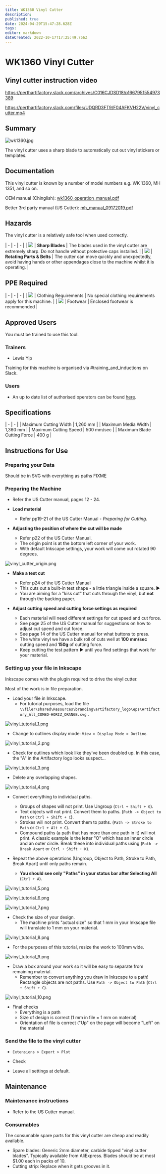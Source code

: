 ```yaml
---
title: WK1360 Vinyl Cutter
description: 
published: true
date: 2024-04-29T15:47:28.628Z
tags: 
editor: markdown
dateCreated: 2022-10-17T17:25:49.756Z
---
```


# WK1360 Vinyl Cutter

## Vinyl cutter instruction video

https://perthartifactory.slack.com/archives/C016CJDSD18/p1667951554973389

https://perthartifactory.slack.com/files/UDQRD3FT9/F04AFKVH22V/vinyl_cutter.mp4

## Summary

![wk1360.jpg](/tools/cnc/vinyl/wk1360.jpg)

The vinyl cutter uses a sharp blade to automatically cut out vinyl stickers or templates.  
  
## Documentation

This vinyl cutter is known by a number of model numbers e.g. WK 1360, MH 1351, and so on.

OEM manual (Chinglish): [wk1360_operation_manual.pdf](/tools/cnc/vinyl/wk1360_operation_manual.pdf)

Better 3rd party manual (US Cutter): [mh_manual_09172019.pdf](/tools/cnc/vinyl/mh_manual_09172019.pdf)

## Hazards

The vinyl cutter is a relatively safe tool when used correctly.

| - | - | - |
| ![](/resources/hazards/laceration.svg) | **Sharp Blades** | The blades used in the vinyl cutter are extremely sharp. Do not handle without protective caps installed. |
| ![](/resources/hazards/moving_parts.svg) | **Rotating Parts & Belts** | The cutter can move quickly and unexpectedly, avoid having hands or other appendages close to the machine whilst it is operating. |


## PPE Required

| - | - | - |
| ![](/resources/protection/ppe_clothing.svg) | Clothing Requirements | No special clothing requirements apply for this machine. |
| ![](/resources/protection/ppe_footware.svg) | Footwear | Enclosed footwear is recommended |

## Approved Users

You must be trained to use this tool.

### Trainers

* Lewis Yip

Training for this machine is organised via #training_and_inductions on Slack.

### Users

* An up to date list of authorised operators can be found [here](https://wiki.artifactory.org.au/docs/reports/Misc_operators).

## Specifications

| - | - |
| Maximum Cutting Width       | 1,260 mm |
| Maximum Media Width         | 1,360 mm |
| Maximum Cutting Speed       | 500 mm/sec |
| Maximum Blade Cutting Force | 400 g |

## Instructions for Use

### Preparing your Data

Should be in SVG with everything as paths FIXME

### Preparing the Machine

* Refer the US Cutter manual, pages 12 - 24.

* **Load material**
    * Refer pp19-21 of the US Cutter Manual - *Preparing for Cutting*.

* **Adjusting the position of where the cut will be made**
    * Refer p22 of the US Cutter Manual.
    * The origin point is at the bottom left corner of your work.
    * With default Inkscape settings, your work will come out rotated 90 degrees.
    
![vinyl_cutter_origin.png](/tools/cnc/vinyl/vinyl_cutter_origin.png)

* **Make a test cut**
    * Refer p24 of the US Cutter Manual
    * This cuts out a built-in test shape - a little triangle inside a square. ▶️
    * You are aiming for a "kiss cut" that cuts through the vinyl, but **not** through the backing paper.

* **Adjust cutting speed and cutting force settings as required**
    * Each material will need different settings for cut speed and cut force.
    * See page 25 of the US Cutter manual for suggestions on how to adjust cut speed and cut force.
    * See page 14 of the US Cutter manual for what buttons to press.
    * The white vinyl we have a bulk roll of cuts well at **100 mm/sec** cutting speed and **150g** of cutting force.
    * Keep cutting the test pattern ▶️ until you find settings that work for your material.

### Setting up your file in Inkscape

Inkscape comes with the plugin required to drive the vinyl cutter.

Most of the work is in file preparation.

* Load your file in Inkscape.
    * For tutorial purposes, load the file `\\filer\shared\Resources\branding\artifactory_logo\eps\Artifactory_All_COMBO-HORIZ_ORANGE.svg` .

![vinyl_tutorial_1.png](/tools/cnc/vinyl/vinyl_tutorial_1.png)

* Change to outlines display mode: `View > Display Mode > Outline`.

![vinyl_tutorial_2.png](/tools/cnc/vinyl/vinyl_tutorial_2.png)

* Check for outlines which look like they've been doubled up. In this case, the "A" in the Artifactory logo looks suspect...

![vinyl_tutorial_3.png](/tools/cnc/vinyl/vinyl_tutorial_3.png)

* Delete any overlapping shapes.

![vinyl_tutorial_4.png](/tools/cnc/vinyl/vinyl_tutorial_4.png)

* Convert everything to individual paths.
    * Groups of shapes will not print. Use Ungroup (`Ctrl + Shift + G`).
    * Text objects will not print. Convert them to paths. (`Path -> Object to Path` or `Ctrl + Shift + C`).
    * Strokes will not print. Convert them to paths. (`Path -> Stroke to Path` or `Ctrl + Alt + C`).
    * Compound paths (a path that has more than one path in it) will not print. A classic example is the letter "O" which has an inner circle and an outer circle. Break these into individual paths using (`Path -> Break Apart` or `Ctrl + Shift + K`).
    
* Repeat the above operations (Ungroup, Object to Path, Stroke to Path, Break Apart) until only paths remain.
   * **You should see only "Paths" in your status bar after Selecting All** (`Ctrl + A`).

![vinyl_tutorial_5.png](/tools/cnc/vinyl/vinyl_tutorial_5.png)

![vinyl_tutorial_6.png](/tools/cnc/vinyl/vinyl_tutorial_6.png)

![vinyl_tutorial_7.png](/tools/cnc/vinyl/vinyl_tutorial_7.png)

* Check the size of your design.
    * The machine prints "actual size" so that 1 mm in your Inkscape file will translate to 1 mm on your material.

![vinyl_tutorial_8.png](/tools/cnc/vinyl/vinyl_tutorial_8.png)

* For the purposes of this tutorial, resize the work to 100mm wide.
    
![vinyl_tutorial_9.png](/tools/cnc/vinyl/vinyl_tutorial_9.png)

* Draw a box around your work so it will be easy to separate from remaining material.
    * Remember to convert anything you draw in Inkscape to a path! Rectangle objects are not paths. Use `Path -> Object to Path` (`Ctrl + Shift + C`).
    
![vinyl_tutorial_10.png](/tools/cnc/vinyl/vinyl_tutorial_10.png)

* Final checks
    * Everything is a path
    * Size of design is correct (1 mm in file = 1 mm on material)
    * Orientation of file is correct ("Up" on the page will become "Left" on the material

### Send the file to the vinyl cutter

* `Extensions > Export > Plot`

* Check 

* Leave all settings at default.

## Maintenance

### Maintenance instructions

* Refer to the US Cutter manual.

### Consumables

The consumable spare parts for this vinyl cutter are cheap and readily available.

* Spare blades: Generic 2mm diameter, carbide tipped "vinyl cutter blades". Typically available from AliExpress. Blades should be at most $1.00 each in packs of 10.
* Cutting strip: Replace when it gets grooves in it.


